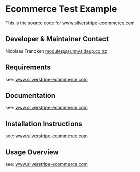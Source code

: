 Ecommerce Test Example
================================================================================

This is the source code for www.silverstripe-ecommerce.com

Developer & Maintainer Contact
-----------------------------------------------
Nicolaas Francken modules@sunnysideup.co.nz


Requirements
-----------------------------------------------
see: www.silverstripe-ecommerce.com


Documentation
-----------------------------------------------
see: www.silverstripe-ecommerce.com


Installation Instructions
-----------------------------------------------
see: www.silverstripe-ecommerce.com


Usage Overview
-----------------------------------------------
see: www.silverstripe-ecommerce.com
